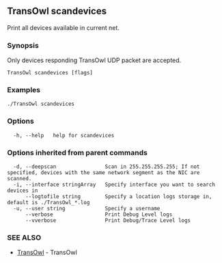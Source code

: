 ## TransOwl scandevices

Print all devices available in current net.

### Synopsis

Only devices responding TransOwl UDP packet are accepted.

```
TransOwl scandevices [flags]
```

### Examples

```
./TransOwl scandevices
```

### Options

```
  -h, --help   help for scandevices
```

### Options inherited from parent commands

```
  -d, --deepscan                Scan in 255.255.255.255; If not specified, devices with the same network segment as the NIC are scanned.
  -i, --interface stringArray   Specify interface you want to search devices in
      --logtofile string        Specify a location logs storage in, default is ./TransOwl_*.log
  -u, --user string             Specify a username
      --verbose                 Print Debug Level logs
      --vverbose                Print Debug/Trace Level logs
```

### SEE ALSO

* [TransOwl](TransOwl.md)	 - TransOwl


